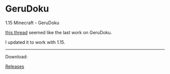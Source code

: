 # GeruDoku
1.15 Minecraft - GeruDoku

[this thread](https://www.minecraftforum.net/forums/mapping-and-modding-java-edition/resource-packs/2895569-gerudoku-legacy-thread-1-14-coming-soon-32x) seemed like the last work on GeruDoku. 

I updated it to work with 1.15.
- - - -

Download:

[Releases](https://github.com/Syberiyxx/gerudoku/releases/)
